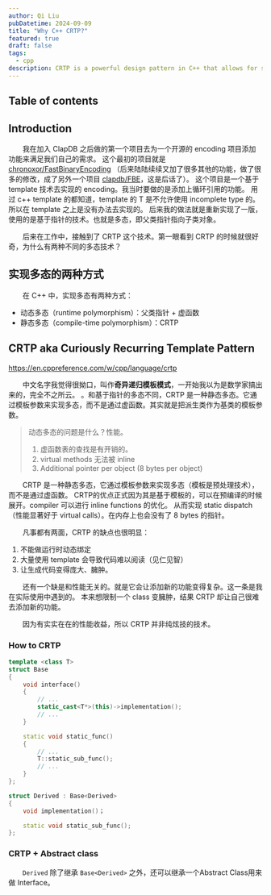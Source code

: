 ```yaml
---
author: Qi Liu
pubDatetime: 2024-09-09
title: "Why C++ CRTP?"
featured: true
draft: false
tags:
  - cpp
description: CRTP is a powerful design pattern in C++ that allows for static polymorphism and code reuse.
---
```


## Table of contents

## Introduction

&emsp;&emsp;我在加入 ClapDB 之后做的第一个项目去为一个开源的 encoding 项目添加功能来满足我们自己的需求。
这个最初的项目就是 [chronoxor/FastBinaryEncoding](https://github.com/chronoxor/FastBinaryEncoding)
（后来陆陆续续又加了很多其他的功能，做了很多的修改，成了另外一个项目 [clapdb/FBE](https://github.com/clapdb/FBE)，这是后话了）。
这个项目是一个基于 template 技术去实现的 encoding。我当时要做的是添加上循环引用的功能。
用过 c++ template 的都知道，template 的 T 是不允许使用 incomplete type 的。所以在 template 之上是没有办法去实现的。
后来我的做法就是重新实现了一版，使用的是基于指针的技术。也就是多态，即父类指针指向子类对象。

&emsp;&emsp;后来在工作中，接触到了 CRTP 这个技术。第一眼看到 CRTP 的时候就很好奇，为什么有两种不同的多态技术？

## 实现多态的两种方式

&emsp;&emsp;在 C++ 中，实现多态有两种方式：

- 动态多态（runtime polymorphism）：父类指针 + 虚函数
- 静态多态（compile-time polymorphism）：CRTP

## CRTP aka Curiously Recurring Template Pattern

https://en.cppreference.com/w/cpp/language/crtp

&emsp;&emsp;中文名字我觉得很拗口，叫作**奇异递归模板模式**，一开始我以为是数学家搞出来的，完全不之所云。
。和基于指针的多态不同，CRTP 是一种静态多态。它通过模板参数来实现多态，而不是通过虚函数。其实就是把派生类作为基类的模板参数。

> 动态多态的问题是什么？性能。
>
> 1. 虚函数表的查找是有开销的。
> 2. virtual methods 无法被 inline
> 3. Additional pointer per object (8 bytes per object)

&emsp;&emsp;CRTP 是一种静态多态，它通过模板参数来实现多态（模板是预处理技术），而不是通过虚函数。
CRTP的优点正式因为其是基于模板的，可以在预编译的时候展开。compiler 可以进行 inline functions 的优化。
从而实现 static dispatch（性能显著好于 virtual calls）。在内存上也会没有了 8 bytes 的指针。

&emsp;&emsp;凡事都有两面，CRTP 的缺点也很明显：

1. 不能做运行时动态绑定
2. 大量使用 template 会导致代码难以阅读（见仁见智）
3. 让生成代码变得庞大、臃肿。

&emsp;&emsp;还有一个缺是和性能无关的。就是它会让添加新的功能变得复杂。这一条是我在实际使用中遇到的。
本来想限制一个 class 变臃肿，结果 CRTP 却让自己很难去添加新的功能。

&emsp;&emsp;因为有实实在在的性能收益，所以 CRTP 并非纯炫技的技术。

### How to CRTP

```cpp
template <class T>
struct Base
{
    void interface()
    {
        // ...
        static_cast<T*>(this)->implementation();
        // ...
    }

    static void static_func()
    {
        // ...
        T::static_sub_func();
        // ...
    }
};

struct Derived : Base<Derived>
{
    void implementation()；

    static void static_sub_func();
};
```

### CRTP + Abstract class

&emsp;&emsp;`Derived` 除了继承 `Base<Derived>` 之外，还可以继承一个Abstract Class用来做 Interface。
